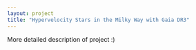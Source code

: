 ```yaml
---
layout: project
title: "Hypervelocity Stars in the Milky Way with Gaia DR3"
---
```


More detailed description of project :)
